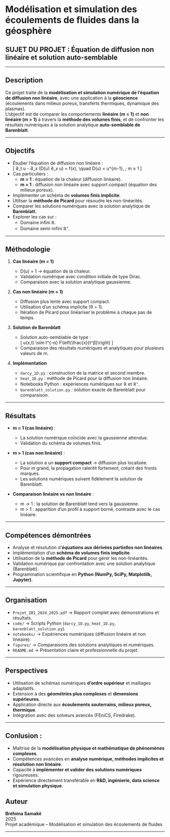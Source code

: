# Modélisation et simulation des écoulements de fluides dans la géosphère  
## SUJET DU PROJET : Équation de diffusion non linéaire et solution auto-semblable

---

##  Description
Ce projet traite de la **modélisation et simulation numérique de l’équation de diffusion non linéaire**, avec une application à la **géoscience** (écoulements dans milieux poreux, transferts thermiques, dynamique des plasmas).  
L’objectif est de comparer les comportements **linéaire (m = 1)** et **non linéaire (m > 1)** à travers la **méthode des volumes finis**, et de confronter les résultats numériques à la solution analytique **auto-semblable de Barenblatt**.

---

##  Objectifs
- Étudier l’équation de diffusion non linéaire :  
  \[
  ∂_t u - ∂_x (D(u) ∂_x u) = f(x), \quad D(u) = u^{m-1}, \; m ≥ 1
  \]
- Cas particuliers :  
  - **m = 1** : équation de la chaleur (diffusion linéaire).  
  - **m > 1** : diffusion non linéaire avec support compact (équation des milieux poreux).  
- Implémenter un schéma de **volumes finis implicite**.  
- Utiliser la **méthode de Picard** pour résoudre les non-linéarités.  
- Comparer les solutions numériques avec la solution analytique de **Barenblatt**.  
- Explorer les cas sur :  
  - Domaine infini ℝ.  
  - Domaine semi-infini ℝ⁺.  

---

## Méthodologie
1. **Cas linéaire (m = 1)**  
   - D(u) = 1 → équation de la chaleur.  
   - Validation numérique avec condition initiale de type Dirac.  
   - Comparaison avec la solution analytique gaussienne.  

2. **Cas non linéaire (m > 1)**  
   - Diffusion plus lente avec support compact.  
   - Utilisation d’un schéma implicite (θ = 1).  
   - Itération de Picard pour linéariser le problème à chaque pas de temps.  

3. **Solution de Barenblatt**  
   - Solution auto-semblable de type :  
     \[
     u(x,t) \sim t^{-α} F\left(\frac{x}{t^β}\right)
     \]  
   - Comparaison des résultats numériques et analytiques pour plusieurs valeurs de m.  

4. **Implémentation**  
   - `darcy_1D.py` : construction de la matrice et second membre.  
   - `heat_1D.py` : méthode de Picard pour la diffusion non linéaire.  
   - Notebooks Python : expériences numériques sur ℝ et ℝ⁺.  
   - `barenblatt_solution.py` : solution exacte de Barenblatt pour comparaison.  

---

##  Résultats
- **m = 1 (cas linéaire)** :  
  - La solution numérique coïncide avec la gaussienne attendue.  
  - Validation du schéma de volumes finis.  

- **m > 1 (cas non linéaire)** :  
  - La solution a un **support compact** → diffusion plus localisée.  
  - Pour m grand, la propagation ralentit fortement, créant des fronts marqués.  
  - Les solutions numériques suivent fidèlement la solution de Barenblatt.  

- **Comparaison linéaire vs non linéaire** :  
  - m → 1 : la solution de Barenblatt tend vers la gaussienne.  
  - m > 1 : apparition d’un profil à support borné, contraste avec le cas linéaire.  

---

##  Compétences démontrées
- Analyse et résolution d’**équations aux dérivées partielles non linéaires**.  
- Implémentation d’un **schéma de volumes finis implicite**.  
- Utilisation de la **méthode de Picard** pour gérer les non-linéarités.  
- Validation numérique par confrontation avec une solution analytique (Barenblatt).  
- Programmation scientifique en **Python (NumPy, SciPy, Matplotlib, Jupyter)**.  

---

##  Organisation
- `Projet_I01_2024_2025.pdf` → Rapport complet avec démonstrations et résultats.  
- `code/` → Scripts Python (`darcy_1D.py`, `heat_1D.py`, `barenblatt_solution.py`).  
- `notebooks/` → Expériences numériques (diffusion linéaire et non linéaire).  
- `figures/` → Comparaisons des solutions analytiques et numériques.  
- `README.md` → Présentation claire et professionnelle du projet.  

---

##  Perspectives
- Utilisation de schémas numériques **d’ordre supérieur** et maillages adaptatifs.  
- Extension à des **géométries plus complexes** et **dimensions supérieures**.  
- Application directe aux **écoulements souterrains, milieux poreux, thermique**.  
- Intégration avec des solveurs avancés (FEniCS, Firedrake).  

---

## Conlusion : 
- Maîtrise de la **modélisation physique et mathématique de phénomènes complexes**.  
- Compétences avancées en **analyse numérique, méthodes implicites et résolution non linéaire**.  
- Capacité à **implémenter et valider des solutions numériques** rigoureuses.  
- Expérience directement transférable en **R&D, ingénierie, data science et simulation physique**.


##  Auteur
**Bréhima Samaké**  
2025  
 Projet académique – Modélisation et simulation des écoulements de fluides  

---

